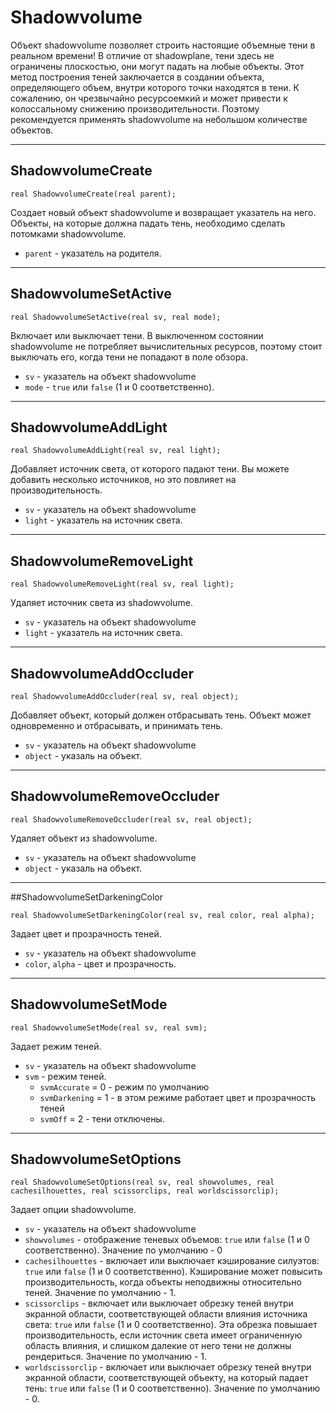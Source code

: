 # Shadowvolume

Объект shadowvolume позволяет строить настоящие объемные тени в реальном времени! В отличие от shadowplane, тени здесь не ограничены плоскостью, они могут падать на любые объекты. Этот метод построения теней заключается в создании объекта, определяющего объем, внутри которого точки находятся в тени. К сожалению, он чрезвычайно ресурсоемкий и может привести к колоссальному снижению производительности. Поэтому рекомендуется применять shadowvolume на небольшом количестве объектов.

---

## ShadowvolumeCreate

`real ShadowvolumeCreate(real parent);`

Создает новый объект shadowvolume и возвращает указатель на него. Объекты, на которые должна падать тень, необходимо сделать потомками shadowvolume.

- `parent` - указатель на родителя.

---

## ShadowvolumeSetActive

`real ShadowvolumeSetActive(real sv, real mode);`

Включает или выключает тени. В выключенном состоянии shadowvolume не потребляет вычислительных ресурсов, поэтому стоит выключать его, когда тени не попадают в поле обзора.

- `sv` - указатель на объект shadowvolume
- `mode` - `true` или `false` (1 и 0 соответственно).

---

## ShadowvolumeAddLight

`real ShadowvolumeAddLight(real sv, real light);`

Добавляет источник света, от которого падают тени. Вы можете добавить несколько источников, но это повлияет на производительность.

- `sv` - указатель на объект shadowvolume
- `light` - указатель на источник света.

---

## ShadowvolumeRemoveLight

`real ShadowvolumeRemoveLight(real sv, real light);`

Удаляет источник света из shadowvolume.

- `sv` - указатель на объект shadowvolume
- `light` - указатель на источник света.

---

## ShadowvolumeAddOccluder

`real ShadowvolumeAddOccluder(real sv, real object);`

Добавляет объект, который должен отбрасывать тень. Объект может одновременно и отбрасывать, и принимать тень.

- `sv` - указатель на объект shadowvolume
- `object` - указаль на объект.

---

## ShadowvolumeRemoveOccluder

`real ShadowvolumeRemoveOccluder(real sv, real object);`

Удаляет объект из shadowvolume.

- `sv` - указатель на объект shadowvolume
- `object` - указаль на объект.

---

##ShadowvolumeSetDarkeningColor

`real ShadowvolumeSetDarkeningColor(real sv, real color, real alpha);`

Задает цвет и прозрачность теней.

- `sv` - указатель на объект shadowvolume
- `color`, `alpha` - цвет и прозрачность.

---

## ShadowvolumeSetMode

`real ShadowvolumeSetMode(real sv, real svm);`

Задает режим теней.

- `sv` - указатель на объект shadowvolume
- `svm` - режим теней.
    - `svmAccurate` = 0 - режим по умолчанию
    - `svmDarkening` = 1 - в этом режиме работает цвет и прозрачность теней
    - `svmOff` = 2 - тени отключены.

---

## ShadowvolumeSetOptions

`real ShadowvolumeSetOptions(real sv, real showvolumes, real cachesilhouettes, real scissorclips, real worldscissorclip);`

Задает опции shadowvolume.

- `sv` - указатель на объект shadowvolume
- `showvolumes` - отображение теневых объемов: `true` или `false` (1 и 0 соответственно). Значение по умолчанию - 0
- `cachesilhouettes` - включает или выключает кэширование силуэтов: `true` или `false` (1 и 0 соответственно). Кэширование может повысить производительность, когда объекты неподвижны относительно теней. Значение по умолчанию - 1.
- `scissorclips` - включает или выключает обрезку теней внутри экранной области, соответствующей области влияния источника света: `true` или `false` (1 и 0 соответственно). Эта обрезка повышает производительность, если источник света имеет ограниченную область влияния, и слишком далекие от него тени не должны рендериться. Значение по умолчанию - 1.
- `worldscissorclip` - включает или выключает обрезку теней внутри экранной области, соответствующей объекту, на который падает тень: `true` или `false` (1 и 0 соответственно). Значение по умолчанию - 0.
